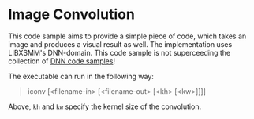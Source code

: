 # Image Convolution

This code sample aims to provide a simple piece of code, which takes an image and produces a visual result as well. The implementation uses LIBXSMM's DNN-domain. This code sample is not superceeding the collection of [DNN code samples](https://github.com/hfp/libxsmm/tree/master/samples/dnn)!

The executable can run in the following way:

> iconv   [\<filename-in\>  [\<filename-out\>  [\<kh\>  [\<kw\>]]]]

Above, `kh` and `kw` specify the kernel size of the convolution.

